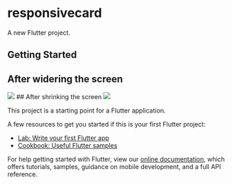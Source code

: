 # responsivecard

A new Flutter project.

## Getting Started
## After widering the screen
<img src="https://user-images.githubusercontent.com/75671317/172696923-3ab268b7-7bcb-460e-bf4c-36e3bee77367.png">
## After shrinking the screen
<img src="https://user-images.githubusercontent.com/75671317/172697818-ef929158-dd70-4b3c-a4b1-17e0e0f0dfaf.png">

This project is a starting point for a Flutter application.

A few resources to get you started if this is your first Flutter project:

- [Lab: Write your first Flutter app](https://flutter.dev/docs/get-started/codelab)
- [Cookbook: Useful Flutter samples](https://flutter.dev/docs/cookbook)

For help getting started with Flutter, view our
[online documentation](https://flutter.dev/docs), which offers tutorials,
samples, guidance on mobile development, and a full API reference.
